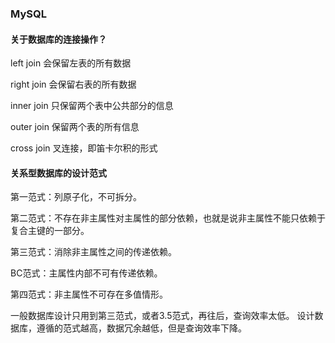 ### MySQL

#### 关于数据库的连接操作？

left join 会保留左表的所有数据

right join 会保留右表的所有数据

inner join 只保留两个表中公共部分的信息

outer join 保留两个表的所有信息

cross join 叉连接，即笛卡尔积的形式


#### 关系型数据库的设计范式

第一范式：列原子化，不可拆分。

第二范式：不存在非主属性对主属性的部分依赖，也就是说非主属性不能只依赖于复合主键的一部分。

第三范式：消除非主属性之间的传递依赖。

BC范式：主属性内部不可有传递依赖。

第四范式：非主属性不可存在多值情形。


一般数据库设计只用到第三范式，或者3.5范式，再往后，查询效率太低。
设计数据库，遵循的范式越高，数据冗余越低，但是查询效率下降。